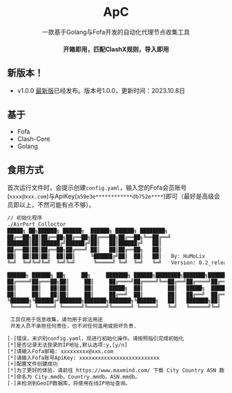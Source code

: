 <p align="center">
<h1 align="center">ApC</h1>
<p align="center">一款基于Golang与Fofa开发的自动化代理节点收集工具</p>
<h4 align="center">开箱即用，匹配ClashX规则，导入即用</h4>

## 新版本！

  * v1.0.0 [最新版](https://github.com/go-resty/resty/releases/tag/v1.0.0)已经发布。版本号1.0.0，更新时间：2023.10.8日

## 基于

  * Fofa
  * Clash-Core
  * Golang

## 食用方式

首次运行文件时，会提示创建`config.yaml`，输入您的Fofa会员账号(`xxxx@xxx.com`)与ApiKey(`a59e3e************db752e****`)即可（最好是高级会员即以上，不然可能有点不够）。
```bash
// 初始化程序
./AirPort_Colloctor
█████╗ ██╗██████╗ ██████╗  ██████╗ ██████╗ ████████╗
██╔══██╗██║██╔══██╗██╔══██╗██╔═══██╗██╔══██╗╚══██╔══╝
███████║██║██████╔╝██████╔╝██║   ██║██████╔╝   ██║
██╔══██║██║██╔══██╗██╔═══╝ ██║   ██║██╔══██╗   ██║
██║  ██║██║██║  ██║██║     ╚██████╔╝██║  ██║   ██║   By: HuMoLix
╚═╝  ╚═╝╚═╝╚═╝  ╚═╝╚═╝      ╚═════╝ ╚═╝  ╚═╝   ╚═╝   Version: 0.2_release

██████╗ ██████╗ ██╗     ██╗     ███████╗ ██████╗████████╗███████╗██████╗
██╔════╝██╔═══██╗██║     ██║     ██╔════╝██╔════╝╚══██╔══╝██╔════╝██╔══██╗
██║     ██║   ██║██║     ██║     █████╗  ██║        ██║   █████╗  ██████╔╝
██║     ██║   ██║██║     ██║     ██╔══╝  ██║        ██║   ██╔══╝  ██╔══██╗
╚██████╗╚██████╔╝███████╗███████╗███████╗╚██████╗   ██║   ███████╗██║  ██║
 ╚═════╝ ╚═════╝ ╚══════╝╚══════╝╚══════╝ ╚═════╝   ╚═╝   ╚══════╝╚═╝  ╚═╝

 工具仅用于信息收集，请勿用于非法用途
 开发人员不承担任何责任，也不对任何滥用或损坏负责.

[-]错误，未识别config.yaml，现进行初始化操作。请按照指引完成初始化
[*]是否记录无法登录的IP地址,默认选项:y,[y/n]
[*]请输入Fofa邮箱: xxxxxxxxx@xxx.com
[*]请输入Fofa账号ApiKey: xxxxxxxxxxxxxxxxxxxxxxxxxx
[+]配置文件创建成功
[*]为了更好的体验，请前往 https://www.maxmind.com/ 下载 City Country ASN 数据库，并放置于geoip文件夹下。
[*]命名为 City.mmdb，Country.mmdb，ASN.mmdb。
[-]未检测到GeoIP数据库，将使用在线IP地址查询。
```
